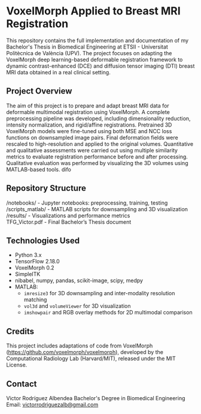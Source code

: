 
# VoxelMorph Applied to Breast MRI Registration
This repository contains the full implementation and documentation of my Bachelor's Thesis in Biomedical Engineering at ETSII - Universitat Politècnica de València (UPV). The project focuses on adapting the VoxelMorph deep learning-based deformable registration framework to dynamic contrast-enhanced (DCE) and diffusion tensor imaging (DTI) breast MRI data obtained in a real clinical setting.

## Project Overview
The aim of this project is to prepare and adapt breast MRI data for deformable multimodal registration using VoxelMorph. A complete preprocessing pipeline was developed, including dimensionality reduction, intensity normalization, and rigid/affine registrations. Pretrained 3D VoxelMorph models were fine-tuned using both MSE and NCC loss functions on downsampled image pairs. Final deformation fields were rescaled to high-resolution and applied to the original volumes. Quantitative and qualitative assessments were carried out using multiple similarity metrics to evaluate registration performance before and after processing. Qualitative evaluation was performed by visualizing the 3D volumes using MATLAB-based tools.
difo
## Repository Structure
/notebooks/           - Jupyter notebooks: preprocessing, training, testing  
/scripts_matlab/      - MATLAB scripts for downsampling and 3D visualization  
/results/             - Visualizations and performance metrics  
TFG_Victor.pdf        - Final Bachelor’s Thesis document  

## Technologies Used
- Python 3.x  
- TensorFlow 2.18.0  
- VoxelMorph 0.2  
- SimpleITK  
- nibabel, numpy, pandas, scikit-image, scipy, medpy  
- MATLAB:
  - `imresize3` for 3D downsampling and inter-modality resolution matching
  - `vol3d` and `volumeViewer` for 3D visualization
  - `imshowpair` and RGB overlay methods for 2D multimodal comparison

## Credits
This project includes adaptations of code from VoxelMorph (https://github.com/voxelmorph/voxelmorph), developed by the Computational Radiology Lab (Harvard/MIT), released under the MIT License.

## Contact
Victor Rodríguez Albendea 
Bachelor's Degree in Biomedical Engineering  
Email: victorrodriguezalb@gmail.com


